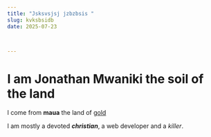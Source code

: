 ```yaml
---
title: "Jsksvsjsj jzbzbsis "
slug: kvksbsidb 
date: 2025-07-23



---
```

# I am Jonathan Mwaniki the soil of the land

I come from **maua** the land of [gold](x.com/maua)

I am mostly a devoted _**christian**_, a web developer and a _killer_.
